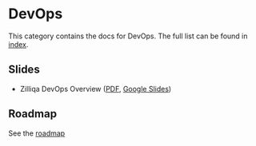 # DevOps

This category contains the docs for DevOps. The full list can be found in [index](index.md).

## Slides

- Zilliqa DevOps Overview ([PDF](slides/zilliqa-devops.pdf), [Google Slides](https://docs.google.com/presentation/d/1swxmCAvZd6epXswp9fSRLcVNABSMq9ZSmFJD3CUH3NQ/edit?usp=sharing))

## Roadmap

See the [roadmap](roadmap.md)